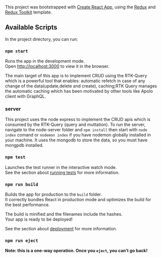 This project was bootstrapped with [Create React App](https://github.com/facebook/create-react-app), using the [Redux](https://redux.js.org/) and [Redux Toolkit](https://redux-toolkit.js.org/) template.

## Available Scripts

In the project directory, you can run:

### `npm start`

Runs the app in the development mode.<br />
Open [http://localhost:3000](http://localhost:3000) to view it in the browser.

The main target of this app is to implement CRUD using the RTK-Query which is a powerful tool that enables: automatic refetch in case of any change of the data(update,delete and create), caching;RTK Query manages the automatic caching which has been motivated by other tools like Apolo client with GraphQL.


### server

This project uses the node express to implement the CRUD apis which is consumed by the RTK-Query (query and muttation).
To run the server, navigate to the node-server folder and `npm install` then start with `node index` comand or `nodemon index` if you have nodemon globally installed in your machine. 
It uses the mongodb to store the data, so you must have mongpdb installed.

### `npm test`

Launches the test runner in the interactive watch mode.<br />
See the section about [running tests](https://facebook.github.io/create-react-app/docs/running-tests) for more information.

### `npm run build`

Builds the app for production to the `build` folder.<br />
It correctly bundles React in production mode and optimizes the build for the best performance.

The build is minified and the filenames include the hashes.<br />
Your app is ready to be deployed!

See the section about [deployment](https://facebook.github.io/create-react-app/docs/deployment) for more information.

### `npm run eject`

**Note: this is a one-way operation. Once you `eject`, you can’t go back!**

